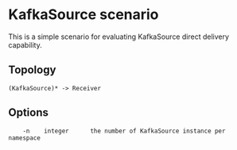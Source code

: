 # KafkaSource scenario

This is a simple scenario for evaluating KafkaSource
direct delivery capability.

## Topology

    (KafkaSource)* -> Receiver

## Options

```
    -n    integer      the number of KafkaSource instance per namespace
```
